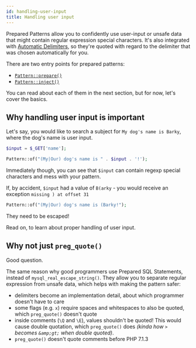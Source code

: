 ```yaml
---
id: handling-user-input
title: Handling user input
---
```


Prepared Patterns allow you to confidently use user-input or unsafe data that might contain regular expression special
characters. It's also integrated with [Automatic Delimiters](delimiters.md), so they're quoted with regard to the delimiter
that was chosen automatically for you.

There are two entry points for prepared patterns:

- [`Pattern::prepare()`](prepared-patterns.md#with-pattern-prepare)
- [`Pattern::inject()`](prepared-patterns.md#with-pattern-inject)

You can read about each of them in the next section, but for now, let's cover the basics.

## Why handling user input is important

Let's say, you would like to search a subject for `My dog's name is Barky`, where the dog's name is user input.

```php
$input = $_GET['name'];

Pattern::of("(My|Our) dog's name is " . $input . '!');
```

Immediately though, you can see that `$input` can contain regexp special characters and mess with your pattern.

If, by accident, `$input` had a value of `B(arky` - you would receive an exception `missing ) at offset 31`

```php
Pattern::of("(My|Our) dog's name is (Barky!");
```

They need to be escaped!

Read on, to learn about proper handling of user input.

## Why not just `preg_quote()`

Good question.

The same reason why good programmers use Prepared SQL Statements, instead of `mysql_real_escape_string()`.
They allow you to separate regular expression from unsafe data, which helps with making the pattern safer:

- delimiters become an implementation detail, about which programmer doesn't have to care
- some flags (e.g. `x`) require spaces and whitespaces to also be quoted, which `preg_quote()` doesn't quote
- inside comments (`\Q` and `\E`), values shouldn't be quoted! This would cause double quotation, which `preg_quote()` does
  _(kinda how `>` becomes `&amp;gt;` when double quoted)_.
- `preg_quote()` doesn't quote comments before PHP 7.1.3
